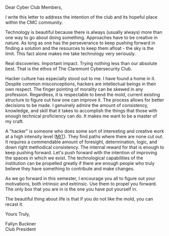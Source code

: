 Dear Cyber Club Members,

I write this letter to address the intention of the club and its hopeful place within the CMC community.

Technology is beautiful because there is always (usually always) more than one way to go about doing something. Approaches have to be creative in nature. As long as one has the perseverance to keep pushing forward in finding a solution and the resources to keep them afloat - the sky is the limit. This fact alone makes me take technology very seriously.

Real discoveries. Important impact. Trying nothing less than our absolute best. That is the ethos of The Claremont Cybersecurity Club.

Hacker culture has especially stood out to me. I have found a home in it. Despite common misconceptions, hackers are intellectual beings in their own respect. The finger pointing of morality can be skewed in any profession. Regardless, it is respectable to bend the mold, current existing structure to figure out how one can improve it. The process allows for better decisions to be made. I genuinely admire the amount of consistency, knowledge, and skill that it takes to accomplish the things that those with enough technical proficiency can do. It makes me want to be a master of my craft.

A "hacker" is someone who does some sort of interesting and creative work at a high intensity level ([MIT](https://hacks.mit.edu/misc/faq.html)). They find paths where there are none cut out. It requires a commendable amount of foresight, determination, logic, and down right methodical consistency. The internal reward for that is enough to keep pushing forward. Let's push forward with the intention of improving the spaces in which we exist. The technological capabilities of the institution can be propelled greatly if there are enough people who truly believe they have something to contribute and make changes.

As we go forward in this semester, I encourage you all to figure out your motivations, both intrinsic and extrinsic. Use them to propel you forward. The only box that you are in is the one you have put yourself in.

The beautiful thing about life is that if you do not like the mold, you can recast it.

Yours Truly,

Fallyn Buckner  
Club President